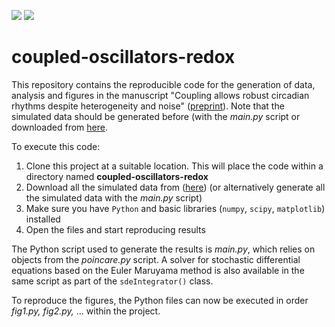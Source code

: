 <!-- badges: start -->
<!--<a href="https://www.ncbi.nlm.nih.gov/geo/query/acc.cgi?acc=GSE205155"><img src="https://img.shields.io/badge/Data-GSE205155-green.svg?style=plastic" alt="" /></a>-->
[![](https://img.shields.io/badge/Data-10.1101/2022.06.03.494693-blue.svg)](https://doi.org/10.1101/2022.06.03.494693)
[![](https://img.shields.io/badge/Preprint-10.1101/2022.06.03.494693-yellow.svg)](https://doi.org/10.1101/2022.06.03.494693)
<!--[![](https://img.shields.io/badge/Data-10.1101/2022.06.03.494693-blue.svg)](https://doi.org/10.1101/2022.06.03.494693)-->
 <!-- badges: end -->

# coupled-oscillators-redox

This repository contains the reproducible code for the generation of data, analysis and figures in the manuscript "Coupling allows robust circadian rhythms despite heterogeneity and noise" ([preprint](https://www.biorxiv.org/)). Note that the simulated data should be generated before (with the *main.py* script or downloaded from [here](https://www.zenodo.org/).

To execute this code:

1. Clone this project at a suitable location. This will place the code within a directory named **coupled-oscillators-redox**
2. Download all the simulated data from ([here](https://www.zenodo.org/)) (or alternatively generate all the simulated data with the *main.py* script)
3. Make sure you have `Python` and basic libraries (`numpy`, `scipy`, `matplotlib`) installed
4. Open the files and start reproducing results

The Python script used to generate the results is *main.py*, which relies on objects from the *poincare.py* script. A solver for stochastic differential equations based on the Euler Maruyama method is also available in the same script as part of the `sdeIntegrator()` class.

To reproduce the figures, the Python files can now be executed in order *fig1.py, fig2.py,* ... within the project.
